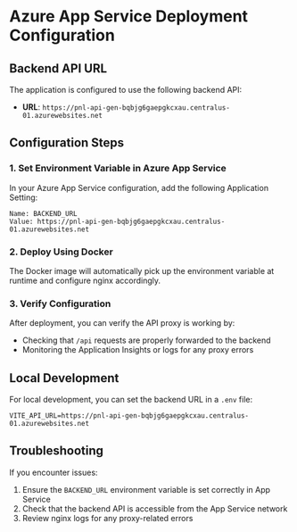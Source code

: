 # Azure App Service Deployment Configuration

## Backend API URL
The application is configured to use the following backend API:
- **URL**: `https://pnl-api-gen-bqbjg6gaepgkcxau.centralus-01.azurewebsites.net`

## Configuration Steps

### 1. Set Environment Variable in Azure App Service
In your Azure App Service configuration, add the following Application Setting:

```
Name: BACKEND_URL
Value: https://pnl-api-gen-bqbjg6gaepgkcxau.centralus-01.azurewebsites.net
```

### 2. Deploy Using Docker
The Docker image will automatically pick up the environment variable at runtime and configure nginx accordingly.

### 3. Verify Configuration
After deployment, you can verify the API proxy is working by:
- Checking that `/api` requests are properly forwarded to the backend
- Monitoring the Application Insights or logs for any proxy errors

## Local Development
For local development, you can set the backend URL in a `.env` file:
```
VITE_API_URL=https://pnl-api-gen-bqbjg6gaepgkcxau.centralus-01.azurewebsites.net
```

## Troubleshooting
If you encounter issues:
1. Ensure the `BACKEND_URL` environment variable is set correctly in App Service
2. Check that the backend API is accessible from the App Service network
3. Review nginx logs for any proxy-related errors